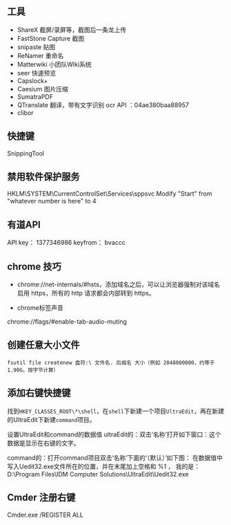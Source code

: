 


## 工具

- ShareX  截屏/录屏等，截图后一条龙上传
- FastStone Capture 截图
- snipaste 贴图
- ReNamer 重命名
- Matterwiki 小团队WIki系统
- seer 快速预览
- Capslock+
- Caesium 图片压缩
- SumatraPDF
- QTranslate 翻译，带有文字识别  ocr API ：04ae380baa88957
- clibor


## 快捷键

SnippingTool  

## 禁用软件保护服务

HKLM\SYSTEM\CurrentControlSet\Services\sppsvc
Modify "Start" from "whatever number is here" to 4

## 有道API

API key：  1377346986
keyfrom： bvaccc


## chrome 技巧

- chrome://net-internals/#hsts，添加域名之后，可以让浏览器强制对该域名启用 https，所有的 http 请求都会内部转到 https。

- chrome标签声音

chrome://flags/#enable-tab-audio-muting

## 创建任意大小文件

`fsutil file createnew 盘符:\ 文件名. 后缀名 大小（例如 2048000000，约等于 1.90G，按字节计算）`

## 添加右键快捷键

找到`HKEY_CLASSES_ROOT\*\shell`，在`shell`下新建一个项目`UltraEdit`，再在新建的UltraEdit下新建`command`项目。

设置UltraEdit和command的数据值
ultraEdit的：双击‘名称’打开如下窗口：这个数据是显示在右键的文字。


command的：打开command项目双击‘名称’下面的‘（默认）’如下图：
在数据值中写入Uedit32.exe文件所在的位置，并在末尾加上空格和 %1 ，
我的是：D:\Program Files\IDM Computer Solutions\UltraEdit\Uedit32.exe

## Cmder 注册右键

Cmder.exe /REGISTER ALL